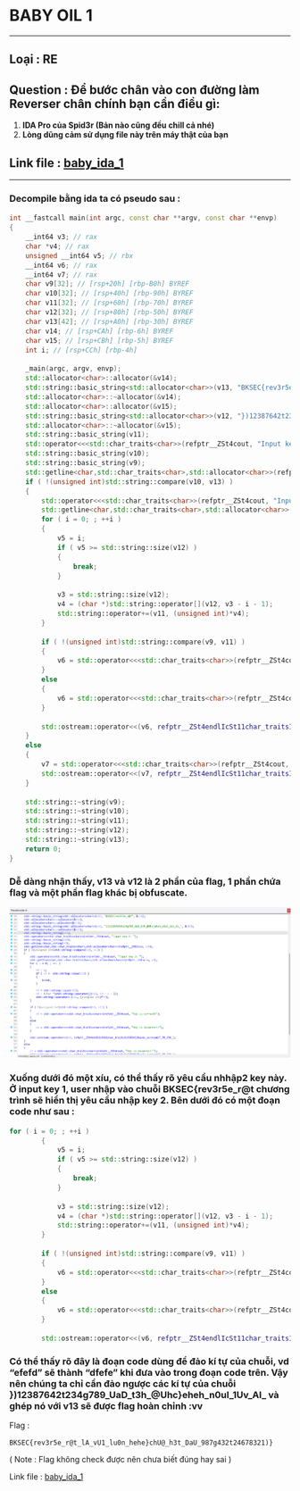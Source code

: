 # BABY OIL 1
---
## Loại : RE

## Question : Để bước chân vào con đường làm Reverser chân chính bạn cần điều gì:
 1. **IDA Pro của Spid3r (Bản nào cũng đều chill cả nhé)**
 2. **Lòng dũng cảm sử dụng file này trên máy thật của bạn**

## Link file : [baby_ida_1](chall.exe)
---
### Decompile bằng ida ta có pseudo sau : 
```C++ pseudpseudo
int __fastcall main(int argc, const char **argv, const char **envp)
{
    __int64 v3; // rax
    char *v4; // rax
    unsigned __int64 v5; // rbx
    __int64 v6; // rax
    __int64 v7; // rax
    char v9[32]; // [rsp+20h] [rbp-B0h] BYREF
    char v10[32]; // [rsp+40h] [rbp-90h] BYREF
    char v11[32]; // [rsp+60h] [rbp-70h] BYREF
    char v12[32]; // [rsp+80h] [rbp-50h] BYREF
    char v13[42]; // [rsp+A0h] [rbp-30h] BYREF
    char v14; // [rsp+CAh] [rbp-6h] BYREF
    char v15; // [rsp+CBh] [rbp-5h] BYREF
    int i; // [rsp+CCh] [rbp-4h]

    _main(argc, argv, envp);
    std::allocator<char>::allocator(&v14);
    std::string::basic_string<std::allocator<char>>(v13, "BKSEC{rev3r5e_r@t", &v14);
    std::allocator<char>::~allocator(&v14);
    std::allocator<char>::allocator(&v15);
    std::string::basic_string<std::allocator<char>>(v12, "})12387642t234g789_UaD_t3h_@Uhc}eheh_n0ul_1Uv_Al_", &v15);
    std::allocator<char>::~allocator(&v15);
    std::string::basic_string(v11);
    std::operator<<<std::char_traits<char>>(refptr__ZSt4cout, "Input key 1: ");
    std::string::basic_string(v10);
    std::string::basic_string(v9);
    std::getline<char,std::char_traits<char>,std::allocator<char>>(refptr__ZSt3cin, v10);
    if ( !(unsigned int)std::string::compare(v10, v13) )
    {
        std::operator<<<std::char_traits<char>>(refptr__ZSt4cout, "Input key 2: ");
        std::getline<char,std::char_traits<char>,std::allocator<char>>(refptr__ZSt3cin, v9);
        for ( i = 0; ; ++i )
        {
            v5 = i;
            if ( v5 >= std::string::size(v12) )
            {
                break;
            }

            v3 = std::string::size(v12);
            v4 = (char *)std::string::operator[](v12, v3 - i - 1);
            std::string::operator+=(v11, (unsigned int)*v4);
        }

        if ( !(unsigned int)std::string::compare(v9, v11) )
        {
            v6 = std::operator<<<std::char_traits<char>>(refptr__ZSt4cout, "Key is correct!");
        }
        else
        {
            v6 = std::operator<<<std::char_traits<char>>(refptr__ZSt4cout, "Key is incorrect!");
        }

        std::ostream::operator<<(v6, refptr__ZSt4endlIcSt11char_traitsIcEERSt13basic_ostreamIT_T0_ES6_);
    }
    else
    {
        v7 = std::operator<<<std::char_traits<char>>(refptr__ZSt4cout, "Key is incorrect!");
        std::ostream::operator<<(v7, refptr__ZSt4endlIcSt11char_traitsIcEERSt13basic_ostreamIT_T0_ES6_);
    }

    std::string::~string(v9);
    std::string::~string(v10);
    std::string::~string(v11);
    std::string::~string(v12);
    std::string::~string(v13);
    return 0;
}
```
### Dễ dàng nhận thấy, **v13** và **v12** là 2 phần của flag, 1 phần chứa flag và một phần flag khác bị obfuscate. 

![](pseudo.png)

### Xuống dưới đó một xíu, có thể thấy rõ yêu cầu nhhập2 key này. Ở input key 1, user nhập vào chuỗi **BKSEC{rev3r5e_r@t** chương trình sẽ hiển thị yêu cầu nhập key 2. Bên dưới đó có một đoạn code như sau : 
```C++ pseudo
for ( i = 0; ; ++i )
        {
            v5 = i;
            if ( v5 >= std::string::size(v12) )
            {
                break;
            }

            v3 = std::string::size(v12);
            v4 = (char *)std::string::operator[](v12, v3 - i - 1);
            std::string::operator+=(v11, (unsigned int)*v4);
        }

        if ( !(unsigned int)std::string::compare(v9, v11) )
        {
            v6 = std::operator<<<std::char_traits<char>>(refptr__ZSt4cout, "Key is correct!");
        }
        else
        {
            v6 = std::operator<<<std::char_traits<char>>(refptr__ZSt4cout, "Key is incorrect!");
        }

        std::ostream::operator<<(v6, refptr__ZSt4endlIcSt11char_traitsIcEERSt13basic_ostreamIT_T0_ES6_);
```
### Có thể thấy rõ đây là đoạn code dùng để đảo kí tự của chuỗi, vd “efefd” sẽ thành “dfefe” khi đưa vào trong đoạn code trên. Vậy nên chúng ta chỉ cần đảo ngược các kí tự của chuỗi })12387642t234g789_UaD_t3h_@Uhc}eheh_n0ul_1Uv_Al_ và ghép nó với v13 sẽ được flag hoàn chỉnh :vv 

Flag : 
```
BKSEC{rev3r5e_r@t_lA_vU1_lu0n_hehe}chU@_h3t_DaU_987g432t24678321)}
```
( Note : Flag không check được nên chưa biết đúng hay sai ) 

Link file : [baby_ida_1](chall.exe)

